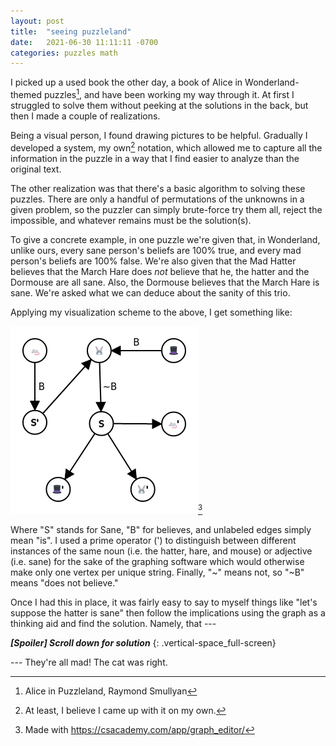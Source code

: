 ```yaml
---
layout: post
title:  "seeing puzzleland"
date:   2021-06-30 11:11:11 -0700
categories: puzzles math
---
```


I picked up a used book the other day, a book of Alice in Wonderland-themed puzzles[^1], and have been working my way through it. At first I struggled to solve them without peeking at the solutions in the back, but then I made a couple of realizations.

Being a visual person, I found drawing pictures to be helpful. Gradually I developed a system, my own[^2] notation, which allowed me to capture all the information in the puzzle in a way that I find easier to analyze than the original text.

The other realization was that there's a basic algorithm to solving these puzzles. There are only a handful of permutations of the unknowns in a given problem, so the puzzler can simply brute-force try them all, reject the impossible, and whatever remains must be the solution(s).

To give a concrete example, in one puzzle we're given that, in Wonderland, unlike ours, every sane person's beliefs are 100% true, and every mad person's beliefs are 100% false. We're also given that the Mad Hatter believes that the March Hare does _not_ believe that he, the hatter and the Dormouse are all sane. Also, the Dormouse believes that the March Hare is sane. We're asked what we can deduce about the sanity of this trio.

Applying my visualization scheme to the above, I get something like:

![a directed edge-vertex graph](/alice-in-puzzle-land-graph.png)[^3]

Where "S" stands for Sane, "B" for believes, and unlabeled edges simply mean "is". I used a prime operator (') to distinguish between different instances of the same noun (i.e. the hatter, hare, and mouse) or adjective (i.e. sane) for the sake of the graphing software which would otherwise make only one vertex per unique string. Finally, "~" means not, so "~B" means "does not believe."

Once I had this in place, it was fairly easy to say to myself things like "let's suppose the hatter is sane" then follow the implications using the graph as a thinking aid and find the solution. Namely, that ---

___[Spoiler] Scroll down for solution___
{: .vertical-space_full-screen}

--- They're all mad! The cat was right.

[^1]: Alice in Puzzleland, Raymond Smullyan
[^2]: At least, I believe I came up with it on my own.
[^3]: Made with <https://csacademy.com/app/graph_editor/>
